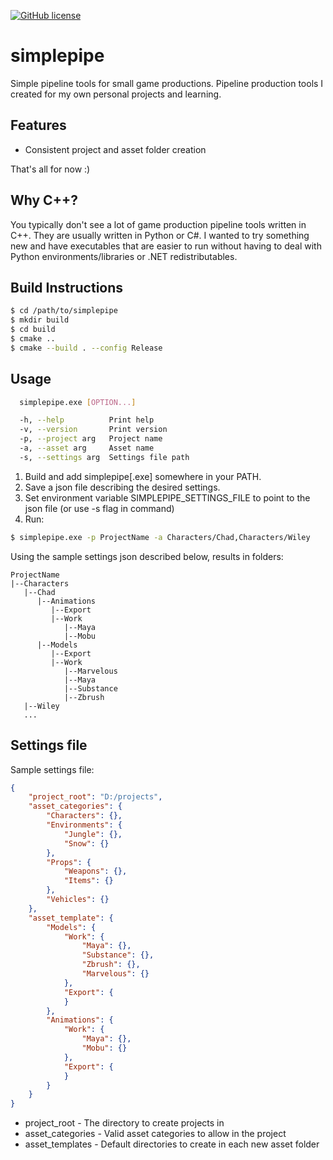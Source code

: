 [![GitHub license](https://img.shields.io/badge/license-MIT-blue.svg)](https://raw.githubusercontent.com/nlohmann/json/master/LICENSE.MIT)

# simplepipe
Simple pipeline tools for small game productions.  Pipeline production tools I created for my own personal projects and learning.

## Features
* Consistent project and asset folder creation

That's all for now :)

## Why C++?
You typically don't see a lot of game production pipeline tools written in C++.  They are usually written in Python or C#.  I wanted to try something new and have executables that are easier to run without having to deal with Python environments/libraries or .NET redistributables.

## Build Instructions

```sh
$ cd /path/to/simplepipe
$ mkdir build
$ cd build
$ cmake ..
$ cmake --build . --config Release
```

## Usage
```sh
  simplepipe.exe [OPTION...]

  -h, --help          Print help
  -v, --version       Print version
  -p, --project arg   Project name
  -a, --asset arg     Asset name
  -s, --settings arg  Settings file path
```

1. Build and add simplepipe[.exe] somewhere in your PATH.
2. Save a json file describing the desired settings.
3. Set environment variable SIMPLEPIPE_SETTINGS_FILE to point to the json file (or use -s flag in command)
4. Run:

```sh
$ simplepipe.exe -p ProjectName -a Characters/Chad,Characters/Wiley
```

Using the sample settings json described below, results in folders:
```
ProjectName
|--Characters
   |--Chad
      |--Animations
         |--Export
         |--Work
            |--Maya
            |--Mobu
      |--Models
         |--Export
         |--Work
            |--Marvelous
            |--Maya
            |--Substance
            |--Zbrush
   |--Wiley
   ...
```

## Settings file
Sample settings file:
```json
{
    "project_root": "D:/projects",
    "asset_categories": {
        "Characters": {},
        "Environments": {
            "Jungle": {},
            "Snow": {}
        },
        "Props": {
            "Weapons": {},
            "Items": {}
        },
        "Vehicles": {}
    },
    "asset_template": {
        "Models": {
            "Work": {
                "Maya": {},
                "Substance": {},
                "Zbrush": {},
                "Marvelous": {}
            },
            "Export": {
            }
        },
        "Animations": {
            "Work": {
                "Maya": {},
                "Mobu": {}
            },
            "Export": {
            }
        }
    }
}
```
* project_root - The directory to create projects in
* asset_categories - Valid asset categories to allow in the project
* asset_templates - Default directories to create in each new asset folder
